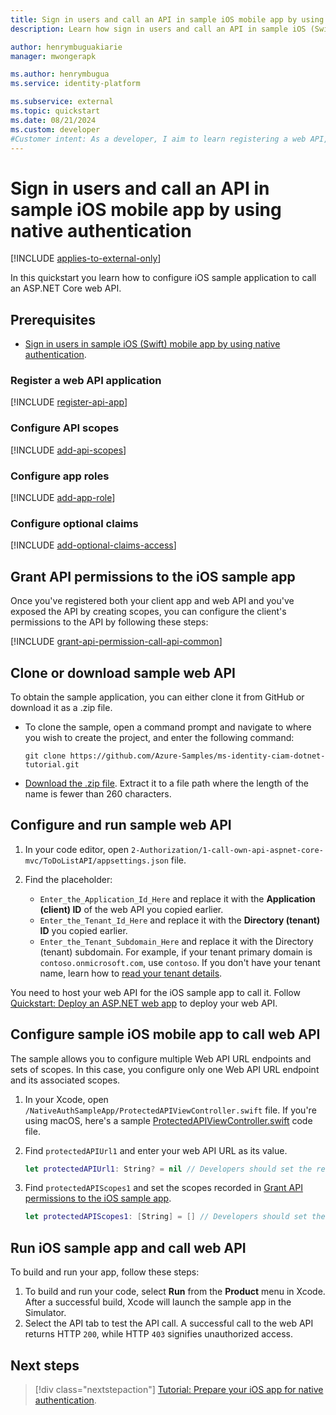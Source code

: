 ```yaml
---
title: Sign in users and call an API in sample iOS mobile app by using native authentication
description: Learn how sign in users and call an API in sample iOS (Swift) mobile app by using native authentication

author: henrymbuguakiarie
manager: mwongerapk

ms.author: henrymbugua
ms.service: identity-platform

ms.subservice: external
ms.topic: quickstart
ms.date: 08/21/2024
ms.custom: developer
#Customer intent: As a developer, I aim to learn registering a web API, configuring API scopes, roles, optional claims, and calling a web API in an iOS sample app.
---
```


# Sign in users and call an API in sample iOS mobile app by using native authentication

[!INCLUDE [applies-to-external-only](../external-id/includes/applies-to-external-only.md)]

In this quickstart you learn how to configure iOS sample application to call an ASP.NET Core web API.

## Prerequisites

- [Sign in users in sample iOS (Swift) mobile app by using native authentication](quickstart-native-authentication-ios-sign-in.md).

### Register a web API application

[!INCLUDE [register-api-app](../external-id/customers/includes/register-app/register-api-app.md)]

### Configure API scopes

[!INCLUDE [add-api-scopes](../external-id/customers/includes/register-app/add-api-scopes.md)]

### Configure app roles

[!INCLUDE [add-app-role](../external-id/customers/includes/register-app/add-app-role.md)]

### Configure optional claims

[!INCLUDE [add-optional-claims-access](../external-id/customers/includes/register-app/add-optional-claims-access.md)]

## Grant API permissions to the iOS sample app

Once you've registered both your client app and web API and you've exposed the API by creating scopes, you can configure the client's permissions to the API by following these steps:

[!INCLUDE [grant-api-permission-call-api-common](../external-id/customers/includes/register-app/grant-api-permission-call-api-common.md)]

## Clone or download sample web API

To obtain the sample application, you can either clone it from GitHub or download it as a .zip file.

- To clone the sample, open a command prompt and navigate to where you wish to create the project, and enter the following command:

    ```console
    git clone https://github.com/Azure-Samples/ms-identity-ciam-dotnet-tutorial.git
    ```

- [Download the .zip file](https://github.com/Azure-Samples/ms-identity-ciam-dotnet-tutorial/archive/refs/heads/main.zip). Extract it to a file path where the length of the name is fewer than 260 characters.

## Configure and run sample web API

1. In your code editor, open `2-Authorization/1-call-own-api-aspnet-core-mvc/ToDoListAPI/appsettings.json` file.
1. Find the placeholder:

    - `Enter_the_Application_Id_Here` and replace it with the **Application (client) ID** of the web API you copied earlier. 
    - `Enter_the_Tenant_Id_Here` and replace it with the **Directory (tenant) ID** you copied earlier.
    - `Enter_the_Tenant_Subdomain_Here` and replace it with the Directory (tenant) subdomain. For example, if your tenant primary domain is `contoso.onmicrosoft.com`, use `contoso`. If you don't have your tenant name, learn how to [read your tenant details](../external-id/customers/how-to-create-external-tenant-portal.md#get-the-external-tenant-details).

You need to host your web API for the iOS sample app to call it. Follow [Quickstart: Deploy an ASP.NET web app](/azure/app-service/quickstart-dotnetcore) to deploy your web API.

## Configure sample iOS mobile app to call web API

The sample allows you to configure multiple Web API URL endpoints and sets of scopes. In this case, you configure only one Web API URL endpoint and its associated scopes.

1. In your Xcode, open `/NativeAuthSampleApp/ProtectedAPIViewController.swift` file. If you're using macOS, here's a sample [ProtectedAPIViewController.swift](https://github.com/Azure-Samples/ms-identity-ciam-native-auth-ios-sample/blob/main/NativeAuthSampleApp/ProtectedAPIViewController.swift) code file.
1. Find `protectedAPIUrl1` and enter your web API URL as its value.

    ```swift
    let protectedAPIUrl1: String? = nil // Developers should set the respective URL of their web API here. For example let protectedAPIUrl1: String? = "https://api.example.com/v1/resource"
    ```
    
1. Find `protectedAPIScopes1` and set the scopes recorded in [Grant API permissions to the iOS sample app](#grant-api-permissions-to-the-ios-sample-app).

    ```swift
    let protectedAPIScopes1: [String] = [] // Developers should set the respective scopes of their web API here.For example, let protectedAPIScopes = ["api://{clientId}/{ToDoList.Read}","api://{clientId}/{ToDoList.ReadWrite}"]
    ```
    
## Run iOS sample app and call web API 
 
To build and run your app, follow these steps:
 
1. To build and run your code, select **Run** from the **Product** menu in Xcode. After a successful build, Xcode will launch the sample app in the Simulator. 
1. Select the API tab to test the API call. A successful call to the web API returns HTTP `200`, while HTTP `403` signifies unauthorized access.

## Next steps

> [!div class="nextstepaction"]
> [Tutorial: Prepare your iOS app for native authentication](../external-id/customers/tutorial-native-authentication-prepare-ios-app.md).
